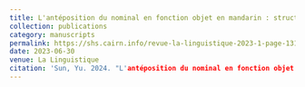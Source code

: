 ```yaml
---
title: L'antéposition du nominal en fonction objet en mandarin : structure syntaxiques et informatives
collection: publications
category: manuscripts
permalink: https://shs.cairn.info/revue-la-linguistique-2023-1-page-131?lang=fr
date: 2023-06-30
venue: La Linguistique
citation: 'Sun, Yu. 2024. "L'antéposition du nominal en fonction objet en mandarin : structures syntaxiques et informatives". La Linguistique, 2023/1 (vol. 59), pp. 131-52. Presses Universitaires de France.'
---
```


